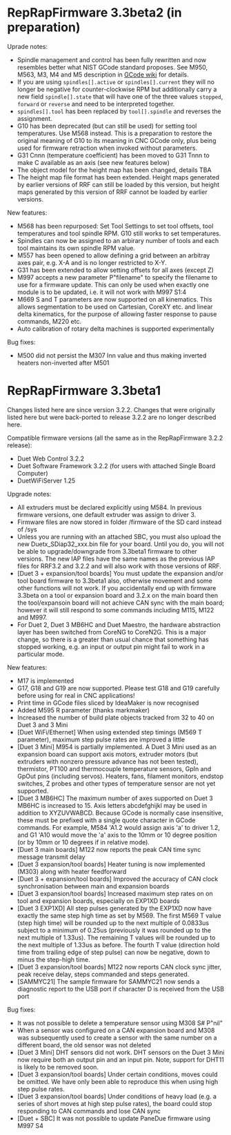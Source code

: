 RepRapFirmware 3.3beta2 (in preparation)
=======================

Uprade notes:
- Spindle management and control has been fully rewritten and now resembles better what NIST GCode standard proposes. See M950, M563, M3, M4 and M5 description in [GCode wiki](https://duet3d.dozuki.com/Wiki/Gcode) for details.
- If you are using `spindles[].active` or `spindles[].current` they will no longer be negative for counter-clockwise RPM but additionally carry a new field `spindle[].state` that will have one of the three values `stopped`, `forward` or `reverse` and need to be interpreted together.
- `spindles[].tool` has been replaced by `tool[].spindle` and reverses the assignment.
- G10 has been deprecated (but can still be used) for setting tool temperatures. Use M568 instead. This is a preparation to restore the original meaning of G10 to its meaning in CNC GCode only, plus being used for firmware retraction when invoked without parameters.
- G31 Cnnn (temperature coefficient) has been moved to G31 Tnnn to make C available as an axis (see new features below)
- The object model for the height map has been changed, details TBA
- The height map file format has been extended. Height maps generated by earlier versions of RRF can still be loaded by this version, but height maps generated by this version of RRF cannot be loaded by earlier versions.

New features:
- M568 has been repurposed: Set Tool Settings to set tool offsets, tool temperatures and tool spindle RPM. G10 still works to set temperatures.
- Spindles can now be assigned to an arbirary number of tools and each tool maintains its own spindle RPM value.
- M557 has been opened to allow defining a grid between an arbitray axes pair, e.g. X-A and is no longer restricted to X-Y.
- G31 has been extended to allow setting offsets for all axes (except Z)
- M997 accepts a new parameter P"filename" to specify the filename to use for a firmware update. This can only be used when exactly one module is to be updated, i.e. it will not work with M997 S1:4
- M669 S and T parameters are now supported on all kinematics. This allows segmentation to be used on Cartesian, CoreXY etc. and linear delta kinematics, for the purpose of allowing faster response to pause commands, M220 etc.
- Auto calibration of rotary delta machines is supported experimentally

Bug fixes:
- M500 did not persist the M307 Inn value and thus making inverted heaters non-inverted after M501

RepRapFirmware 3.3beta1
=======================

Changes listed here are since version 3.2.2. Changes that were originally listed here but were back-ported to release 3.2.2 are no longer described here.

Compatible firmware versions (all the same as in the RepRapFirmware 3.2.2 release):
- Duet Web Control 3.2.2
- Duet Software Framework 3.2.2 (for users with attached Single Board Computer)
- DuetWiFiServer 1.25

Upgrade notes:
- All extruders must be declared explicitly using M584. In previous firmware versions, one default extruder was assign to driver 3.
- Firmware files are now stored in folder /firmware of the SD card instead of /sys
- Unless you are running with an attached SBC, you must also upload the new Duetx_SDiap32_xxx.bin file for your board. Until you do, you will not be able to upgrade/downgrade from 3.3beta1 firmware to other versions. The new IAP files have the same names as the previous IAP files for RRF3.2 and 3.2.2 and will also work with those versions of RRF.
- [Duet 3 + expansion/tool boards] You must update the expansion and/or tool board firmware to 3.3beta1 also, otherwise movement and some other functions will not work. If you accidentally end up with firmware 3.3beta on a tool or expansion board and 3.2.x on the main board then the tool/expansoin board will not achieve CAN sync with the main board; however it will still respond to some commands including M115, M122 and M997.
- For Duet 2, Duet 3 MB6HC and Duet Maestro, the hardware abstraction layer has been switched from CoreNG to CoreN2G. This is a major change, so there is a greater than usual chance that something has stopped working, e.g. an input or output pin might fail to work in a particular mode.

New features:
- M17 is implemented
- G17, G18 and G19 are now supported. Please test G18 and G19 carefully before using for real in CNC applications!
- Print time in GCode files sliced by IdeaMaker is now recognised
- Added M595 R parameter (thanks markmaker)
- Increased the number of build plate objects tracked from 32 to 40 on Duet 3 and 3 Mini
- [Duet WiFi/Ethernet] When using extended step timings (M569 T parameter), maximum step pulse rates are improved a little
- [Duet 3 Mini] M954 is partially implemented. A Duet 3 Mini used as an expansion board can support axis motors, extruder motors (but extruders with nonzero pressure advance has not been tested), thermistor, PT100 and thermocouple temperature sensors, GpIn and GpOut pins (including servos). Heaters, fans, filament monitors, endstop switches, Z probes and other types of temperature sensor are not yet supported.
- [Duet 3 MB6HC] The maximum number of axes supported on Duet 3 MB6HC is increased to 15. Axis letters abcdefghijkl may be used in addition to XYZUVWABCD. Because GCode is normally case insensitive, these must be prefixed with a single quote character in GCode commands. For example, M584 'A1.2 would assign axis 'a' to driver 1.2, and G1 'A10 would move the 'a' axis to the 10mm or 10 degree position (or by 10mm or 10 degrees if in relative mode).
- [Duet 3 main boards] M122 now reports the peak CAN time sync message transmit delay
- [Duet 3 expansion/tool boards] Heater tuning is now implemented (M303) along with heater feedforward
- [Duet 3 + expansion/tool boards] Improved the accuracy of CAN clock synchronisation between main and expansion boards
- [Duet 3 expansion/tool boards] Increased maximum step rates on on tool and expansion boards, especially on EXP1XD boards
- [Duet 3 EXP1XD] All step pulses generated by the EXP1XD now have exactly the same step high time as set by M569. The first M569 T value (step high time) will be rounded up to the next multiple of 0.0833us subject to a minimum of 0.25us (previously it was rounded up to the next multiple of 1.33us). The remaining T values will be rounded up to the next multiple of 1.33us as before. The fourth T value (direction hold time from trailing edge of step pulse) can now be negative, down to minus the step-high time.
- [Duet 3 expansion/tool boards] M122 now reports CAN clock sync jitter, peak receive delay, steps commanded and steps generated.
- [SAMMYC21] The sample firmware for SAMMYC21 now sends a diagnostic report to the USB port if character D is received from the USB port

Bug fixes:
- It was not possible to delete a temperature sensor using M308 S# P"nil"
- When a sensor was configured on a CAN expansion board and M308 was subsequently used to create a sensor with the same number on a different board, the old sensor was not deleted
- [Duet 3 Mini] DHT sensors did not work. DHT sensors on the Duet 3 Mini now require both an output pin and an input pin. Note, support for DHT11 is likely to be removed soon.
- [Duet 3 expansion/tool boards] Under certain conditions, moves could be omitted. We have only been able to reproduce this when using high step pulse rates.
- [Duet 3 expansion/tool boards] Under conditions of heavy load (e.g. a series of short moves at high step pulse rates), the board could stop responding to CAN commands and lose CAN sync
- [Duet + SBC] It was not possible to update PaneDue firmware using M997 S4
